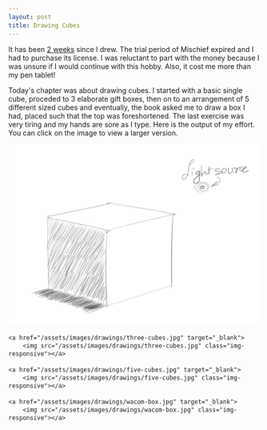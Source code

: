 ```yaml
---
layout: post
title: Drawing Cubes
---
```


It has been [2 weeks](/2014/03/02/drawing.html) since I drew. The trial period of Mischief expired and I had to purchase its license. I was reluctant to part with the money because I was unsure if I would continue with this hobby. Also, it cost me more than my pen tablet!

Today's chapter was about drawing cubes. I started with a basic single cube, proceded to 3 elaborate gift boxes, then on to an arrangement of 5 different sized cubes and eventually, the book asked me to draw a box I had, placed such that the top was foreshortened. The last exercise was very tiring and my hands are sore as I type. Here is the output of my effort. You can click on the image to view a larger version.

<div class="text-center">
	<a href="/assets/images/drawings/single-cube.jpg" target="_blank">
		<img src="/assets/images/drawings/single-cube.jpg" class="img-responsive"></a>
	
	<a href="/assets/images/drawings/three-cubes.jpg" target="_blank">
		<img src="/assets/images/drawings/three-cubes.jpg" class="img-responsive"></a>
		
	<a href="/assets/images/drawings/five-cubes.jpg" target="_blank">
		<img src="/assets/images/drawings/five-cubes.jpg" class="img-responsive"></a>
		
	<a href="/assets/images/drawings/wacom-box.jpg" target="_blank">
		<img src="/assets/images/drawings/wacom-box.jpg" class="img-responsive"></a>
</div>
